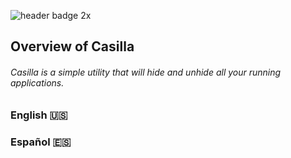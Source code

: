 <!--![header 2x](https://user-images.githubusercontent.com/19171147/31974535-4129202e-b8fa-11e7-8f0e-d81e624e013a.png) -->


![header badge 2x](https://user-images.githubusercontent.com/19171147/31975852-0507d70e-b902-11e7-8099-24dc305e9329.png)

## Overview of Casilla
###### Casilla is a simple utility that will hide and unhide all your running applications.

### English 🇺🇸 

### Español 🇪🇸

